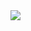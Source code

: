 <img src="[https://github.com/Todeb-Net-Bootcamp/odev-2-musauyumaz/blob/main/Ekran%20G%C3%B6r%C3%BCnt%C3%BCs%C3%BC%20(34).png](https://raw.githubusercontent.com/musauyumaz/CSharp/main/Gen%C3%A7ay%20Y%C4%B1ld%C4%B1z/Asp.NET%20Core%205.0%20E%C4%9Fitimi/12)%20Asp.NET%20Core%205.0%20-%20Proje%20Olu%C5%9Fturma%20ve%20Dosya%20Yap%C4%B1s%C4%B1/1-)ProgramCsDosyas%C4%B1.png)" width="auto">
